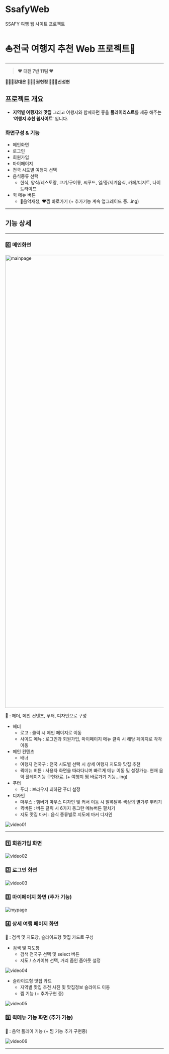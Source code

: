 # SsafyWeb

SSAFY 여행 웹 사이트 프로젝트

# ⛵️전국 여행지 추천 Web 프로젝트🧳

---

> **♥︎ 대전 7반 11팀 ♥︎**

**👩🏻‍💻강대은 👩🏻‍💻권현정 🧑🏻‍💻신성현**

>

## 프로젝트 개요

- **지역별 여행지**와 **맛집** 그리고 여행지와 함께하면 좋을 **플레이리스트**를 제공 해주는 ‘**여행지 추천 웹사이트**’ 입니다.

### 화면구성 & 기능

- 메인화면
- 로그인
- 회원가입
- 마이페이지
- 전국 시도별 여행지 선택
- 음식종류 선택
  - 한식, 양식/레스토랑, 고기/구이류, 씨푸드, 일/중/세계음식, 카페/디저트, 나이트라이프
- 퀵 메뉴 버튼
  - 🎵음악재생, ❤️찜 바로가기
    (+ 추가기능 계속 업그레이드 중…ing)

---

## 기능 상세

---

### 0️⃣ 메인화면

<img width="1440" alt="mainpage" src="https://github.com/malinmalin2/tripWebProject1/assets/90679156/3138b29a-7dd7-4fc9-8bea-6b2e8f72ca73">

📑 : 헤더, 메인 컨텐츠, 푸터, 디자인으로 구성

- 헤더
  - 로고 : 클릭 시 메인 페이지로 이동
  - 사이드 메뉴 : 로그인과 회원가입, 마이페이지 메뉴 클릭 시 해당 페이지로 각각 이동
- 메인 컨텐츠
  - 배너
  - 여행지 전국구 : 전국 시도별 선택 시 상세 여행지 지도와 맛집 추천
  - 퀵메뉴 버튼 : 사용자 화면을 따라다니며 빠르게 메뉴 이동 및 설정가능. 현재 음악 플레이기능 구현완료. (+ 여행지 찜 바로가기 기능…ing)
- 푸터
  - 푸터 : 브라우저 최하단 푸터 설정
- 디자인
  - 마우스 : 햄버거 마우스 디자인 및 커서 이동 시 알록달록 색상의 별가루 뿌리기
  - 퀵버튼 : 버튼 클릭 시 6가지 동그란 메뉴버튼 펼치기
  - 지도 맛집 마커 : 음식 종류별로 지도에 마커 디자인

![video01](https://github.com/malinmalin2/tripWebProject1/assets/90679156/89b509bc-7ba2-4094-9ba5-dc97c68852d0)

---

### 1️⃣ 회원가입 화면

![video02](https://github.com/malinmalin2/tripWebProject1/assets/90679156/40150c8c-3b8d-47d2-bfbb-4adc3faf21ee)

### 2️⃣ 로그인 화면

![video03](https://github.com/malinmalin2/tripWebProject1/assets/90679156/efd9c4a7-dadb-4f24-95fd-ce17c2b21ec7)

### 3️⃣ 마이페이지 화면 (추가 기능)

![mypage](https://github.com/malinmalin2/tripWebProject1/assets/90679156/4ec8565d-17d9-4e9e-9f05-57805093c794)

### 4️⃣ 상세 여행 페이지 화면

📑 : 검색 및 지도창, 슬라이드형 맛집 카드로 구성

- 검색 및 지도창
  - 검색 전국구 선택 및 select 버튼
  - 지도 / 스카이뷰 선택, 거리 줌인 줌아웃 설정

![video04](https://github.com/malinmalin2/tripWebProject1/assets/90679156/2987fb97-5001-4ba7-8549-fcb82b395389)

- 슬라이드형 맛집 카드
  - 지역별 맛집 추천 사진 및 맛집정보 슬라이드 이동
  - 찜 기능 (+ 추가구현 중)

![video05](https://github.com/malinmalin2/tripWebProject1/assets/90679156/3dc18937-c50e-40c6-ba70-e1e928298d83)

### 5️⃣ 퀵메뉴 기능 화면 (추가 기능)

📑 : 음악 플레이 기능 (+ 찜 기능 추가 구현중)

![video06](https://github.com/malinmalin2/tripWebProject1/assets/90679156/9f5efbd8-20ce-4b9a-b602-f75b3f6ed578)

---
